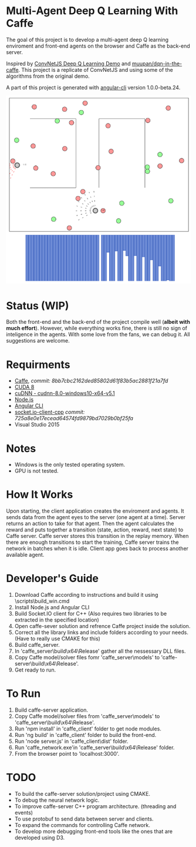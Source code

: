 # Multi-Agent Deep Q Learning With Caffe

The goal of this project is to develop a multi-agent deep Q learning enviroment and front-end agents on the browser and Caffe as the back-end server.

Inspired by [ConvNetJS Deep Q Learning Demo](http://cs.stanford.edu/people/karpathy/convnetjs/demo/rldemo.html) and [muupan/dqn-in-the-caffe](https://github.com/muupan/dqn-in-the-caffe). This project is a replicate of ConvNetJS and using some of the algorithms from the original demo.

A part of this project is generated with [angular-cli](https://github.com/angular/angular-cli) version 1.0.0-beta.24.

![screen-shot](https://github.com/omidsakhi/mdqn-caffe/blob/master/screenshot.png)

# Status (WIP)

Both the front-end and the back-end of the project compile well (**albeit with much effort**). However, while everything works fine, there is still no sign of inteligence in the agents. With some love from the fans, we can debug it. All suggestions are welcome.

# Requirments

- [Caffe](https://github.com/BVLC/caffe/tree/windows), *commit: 8bb7cbc2162ded85802d61f83b5ac2881f21a7fd*
- [CUDA 8](https://developer.nvidia.com/cuda-toolkit)
- [cuDNN - cudnn-8.0-windows10-x64-v5.1](https://developer.nvidia.com/cudnn)
- [Node.js](https://nodejs.org/en/)
- [Angular CLI](https://cli.angular.io/)
- [socket.io-client-cpp](https://github.com/socketio/socket.io-client-cpp) *commit: 725a8e0e17ecead64574fd9879bd7029b0bf25fa*
- Visual Studio 2015

# Notes

- Windows is the only tested operating system.
- GPU is not tested.

# How It Works

Upon starting, the client application creates the enviroment and agents. It sends data from the agent eyes to the server (one agent at a time). Server returns an action to take for that agent. Then the agent calculates the reward and puts together a transition (state, action, reward, next state) to Caffe server. Caffe server stores this transition in the replay memory. When there are enough transitions to start the training, Caffe server trains the network in batches when it is idle. Client app goes back to process another available agent.

# Developer's Guide

1. Download Caffe according to instructions and build it using \scripts\build_win.cmd
2. Install Node.js and Angular CLI
3. Build Socket.IO client for C++ (Also requires two libraries to be extracted in the specified location)
4. Open caffe-sever solution and refrence Caffe project inside the solution.
5. Correct all the library links and include folders according to your needs. (Have to really use CMAKE for this)
6. Build caffe_server.
7. In 'caffe_server\build\x64\Release' gather all the nessessary DLL files.
8. Copy Caffe model/solver files fomr 'caffe_server\models' to 'caffe-server\build\x64\Release'.
9. Get ready to run.

# To Run

1. Build caffe-server application.
2. Copy Caffe model/solver files from 'caffe_server\models' to 'caffe_server\build\x64\Release'.
3. Run 'npm install' in 'caffe_client' folder to get node modules.
4. Run 'ng build' in 'caffe_client' folder to build the front-end.
5. Run 'node server.js' in 'caffe_client\dist' folder.
6. Run 'caffe_network.exe'in 'caffe_server\build\x64\Release' folder.
7. From the browser point to 'localhost:3000'.

# TODO

- To build the caffe-server solution/project using CMAKE.
- To debug the neural network logic.
- To improve caffe-server C++ program architecture. (threading and events)
- To use protobuf to send data between server and clients.
- To expand the commands for controlling Caffe network.
- To develop more debugging front-end tools like the ones that are developed using D3.

